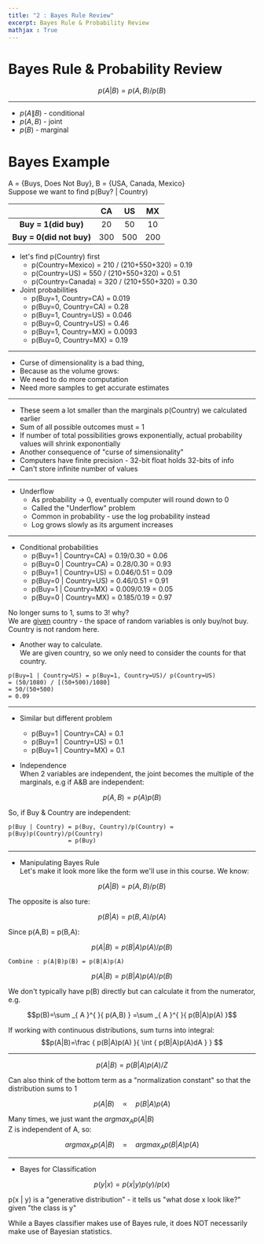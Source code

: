 ```yaml
---
title: "2 : Bayes Rule Review" 
excerpt: Bayes Rule & Probability Review
mathjax : True
---
```

# Bayes Rule & Probability Review

$$p(A|B)=p(A,B)/p(B)$$  

---


- $p(A \| B)$ - conditional
- $p(A,B)$ - joint
- $p(B)$ - marginal

# Bayes Example

A = {Buys, Does Not Buy}, B = {USA, Canada, Mexico}  
Suppose we want to find p(Buy? | Country)

|                           | CA  | US  | MX  |
|:-------------------------:|:---:|:---:|:---:|
| __Buy = 1(did buy)__      |20   |50   |10   |
| __Buy = 0(did not buy)__  |300  |500  |200  |

- let's find p(Country) first
    + p(Country=Mexico) = 210 / (210+550+320) = 0.19
    + p(Country=US) = 550 / (210+550+320) = 0.51
    + p(Country=Canada) = 320 / (210+550+320) = 0.30
- Joint probabilities
    + p(Buy=1, Country=CA) = 0.019
    + p(Buy=0, Country=CA) = 0.28
    + p(Buy=1, Country=US) = 0.046
    + p(Buy=0, Country=US) = 0.46
    + p(Buy=1, Country=MX) = 0.0093
    + p(Buy=0, Country=MX) = 0.19

---
- Curse of dimensionality is a bad thing,
- Because as the volume grows:
- We need to do more computation
- Need more samples to get accurate estimates

---
- These seem a lot smaller than the marginals p(Country) we calculated earlier
- Sum of all possible outcomes must = 1
- If number of total possibilities grows exponentially, actual probability values will shrink exponontially
- Another consequence of "curse of simensionality"
- Computers have finite precision - 32-bit float holds 32-bits of info
- Can't store infinite number of values

----
- Underflow 
    - As probability → 0, eventually computer will round down to 0
    - Called the "Underflow" problem
    - Common in probability - use the log probability instead
    - Log grows slowly as its argument increases

---
- Conditional probabilities
    + p(Buy=1 \| Country=CA) = 0.19/0.30 = 0.06
    + p(Buy=0 \| Country=CA) = 0.28/0.30 = 0.93
    + p(Buy=1 \| Country=US) = 0.046/0.51 = 0.09
    + p(Buy=0 \| Country=US) = 0.46/0.51 = 0.91
    + p(Buy=1 \| Country=MX) = 0.009/0.19 = 0.05
    + p(Buy=0 \| Country=MX) = 0.185/0.19 = 0.97

No longer sums to 1, sums to 3! why?  
We are <U>given</U> country - the space of random variables is only buy/not buy.  
Country is not random here.  

- Another way to calculate.  
We are given country, so we only need to consider the counts for that country. 
```
p(Buy=1 | Country=US) = p(Buy=1, Country=US)/ p(Country=US)  
= (50/1080) / [(50+500)/1080]  
= 50/(50+500)  
= 0.09
```

---

- Similar but different problem
    + p(Buy=1 \| Country=CA) = 0.1
    + p(Buy=1 \| Country=US) = 0.1
    + p(Buy=1 \| Country=MX) = 0.1

- Independence  
When 2 variables are independent, the joint becomes the multiple of the marginals, e.g if A&B are independent:  

$$p(A,B) = p(A)p(B)$$  

So, if Buy & Country are independent:  
```
p(Buy | Country) = p(Buy, Country)/p(Country) = p(Buy)p(Country)/p(Country)  
                 = p(Buy)
```

---

- Manipulating Bayes Rule  
Let's make it look more like the form we'll use in this course. We know:  

$$p(A|B) = p(A,B) / p(B)$$  

The opposite is also ture:  

$$p(B|A) = p(B,A) / p(A)$$  

Since p(A,B) = p(B,A):  

$$p(A|B) = p(B|A)p(A) / p(B)$$  

```
Combine : p(A|B)p(B) = p(B|A)p(A) 
```

$$p(A|B) = p(B|A)p(A) / p(B)$$  

We don't typically have p(B) directly but can calculate it from the numerator, e.g.  


$$p(B)=\sum _{ A }^{  }{ p(A,B) } =\sum _{ A }^{  }{ p(B|A)p(A) }$$  


If working with continuous distributions, sum turns into integral:
$$p(A|B)=\frac { p(B|A)p(A) }{ \int { p(B|A)p(A)dA }  } $$

---

$$p(A|B) = p(B|A)p(A) / Z$$  

Can also think of the bottom term as a "normalization constant" so that the distribution sums to 1  

$$p(A|B)\quad \propto \quad p(B|A)p(A)$$  

Many times, we just want the ${ argmax }_{ A }p(A|B)$  
Z is independent of A, so:  

$${ argmax }_{ A }p(A|B)\quad =\quad { argmax }_{ A }p(B|A)p(A)$$  


---

- Bayes for Classification  

$$p(y|x) = p(x|y)p(y) / p(x)$$

p(x \| y) is a "generative distribution" - it tells us "what dose x look like?" given "the class is y"  

While a Bayes classifier makes use of Bayes rule, it does NOT necessarily make use of Bayesian statistics.  

